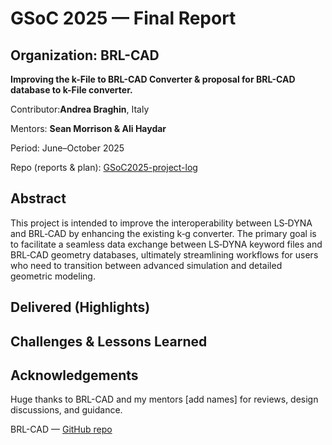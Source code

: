 # GSoC 2025 — Final Report

## Organization: BRL-CAD

**Improving the k-File to BRL-CAD Converter & proposal for BRL-CAD database to k-File converter.**

Contributor:**Andrea Braghin**, Italy

Mentors: **Sean Morrison & Ali Haydar**

Period: June–October 2025

Repo (reports & plan): [GSoC2025-project-log](https://github.com/BraghinAndrea/GSoC2025-project-log/tree/main) 

## Abstract
This project is intended to improve the interoperability between LS‑DYNA and BRL‑CAD by enhancing the existing k‑g converter. 
The primary goal is to facilitate a seamless data exchange between LS‑DYNA keyword files and BRL‑CAD geometry databases, ultimately streamlining workflows for users who need to transition between advanced simulation and detailed geometric modeling.


## Delivered (Highlights)


## Challenges & Lessons Learned

## Acknowledgements

Huge thanks to BRL-CAD and my mentors [add names] for reviews, design discussions, and guidance.

BRL-CAD — [GitHub repo](https://github.com/BRL-CAD/brlcad)

